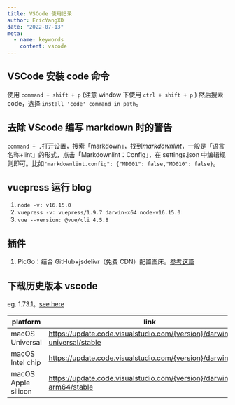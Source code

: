 ```yaml
---
title: VSCode 使用记录
author: EricYangXD
date: "2022-07-13"
meta:
  - name: keywords
    content: vscode
---
```


## VSCode 安装 code 命令

使用 `command + shift + p` (注意 window 下使用 `ctrl + shift + p` ) 然后搜索 code，选择 `install 'code' command in path`。

## 去除 VScode 编写 markdown 时的警告

`command + ,`打开设置，搜索「markdown」，找到*markdownlint*，一般是「语言名称+lint」的形式，点击「Markdownlint：Config」，在 settings.json 中编辑规则即可。比如`"markdownlint.config": {"MD001": false,"MD010": false}`。

## vuepress 运行 blog

1. `node -v: v16.15.0`
2. `vuepress -v: vuepress/1.9.7 darwin-x64 node-v16.15.0`
3. `vue --version: @vue/cli 4.5.8`

## 插件

1. PicGo：结合 GitHub+jsdelivr（免费 CDN）配置图床。[参考这篇](https://zhuanlan.zhihu.com/p/489236769)

## 下载历史版本 vscode

eg. 1.73.1。[see here](https://code.visualstudio.com/docs/supporting/faq#_previous-release-versions)

| platform            | link                                                                   |
| ------------------- | ---------------------------------------------------------------------- |
| macOS Universal     | https://update.code.visualstudio.com/{version}/darwin-universal/stable |
| macOS Intel chip    | https://update.code.visualstudio.com/{version}/darwin/stable           |
| macOS Apple silicon | https://update.code.visualstudio.com/{version}/darwin-arm64/stable     |
